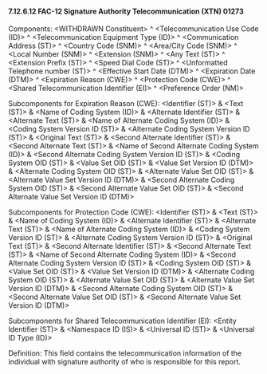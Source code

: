 #### 7.12.6.12 FAC-12 Signature Authority Telecommunication (XTN) 01273

Components: &lt;WITHDRAWN Constituent> ^ &lt;Telecommunication Use Code (ID)> ^ &lt;Telecommunication Equipment Type (ID)> ^ &lt;Communication Address (ST)> ^ &lt;Country Code (SNM)> ^ &lt;Area/City Code (SNM)> ^ &lt;Local Number (SNM)> ^ &lt;Extension (SNM)> ^ &lt;Any Text (ST)> ^ &lt;Extension Prefix (ST)> ^ &lt;Speed Dial Code (ST)> ^ &lt;Unformatted Telephone number (ST)> ^ &lt;Effective Start Date (DTM)> ^ &lt;Expiration Date (DTM)> ^ &lt;Expiration Reason (CWE)> ^ &lt;Protection Code (CWE)> ^ &lt;Shared Telecommunication Identifier (EI)> ^ &lt;Preference Order (NM)>

Subcomponents for Expiration Reason (CWE): &lt;Identifier (ST)> & &lt;Text (ST)> & &lt;Name of Coding System (ID)> & &lt;Alternate Identifier (ST)> & &lt;Alternate Text (ST)> & &lt;Name of Alternate Coding System (ID)> & &lt;Coding System Version ID (ST)> & &lt;Alternate Coding System Version ID (ST)> & &lt;Original Text (ST)> & &lt;Second Alternate Identifier (ST)> & &lt;Second Alternate Text (ST)> & &lt;Name of Second Alternate Coding System (ID)> & &lt;Second Alternate Coding System Version ID (ST)> & &lt;Coding System OID (ST)> & &lt;Value Set OID (ST)> & &lt;Value Set Version ID (DTM)> & &lt;Alternate Coding System OID (ST)> & &lt;Alternate Value Set OID (ST)> & &lt;Alternate Value Set Version ID (DTM)> & &lt;Second Alternate Coding System OID (ST)> & &lt;Second Alternate Value Set OID (ST)> & &lt;Second Alternate Value Set Version ID (DTM)>

Subcomponents for Protection Code (CWE): &lt;Identifier (ST)> & &lt;Text (ST)> & &lt;Name of Coding System (ID)> & &lt;Alternate Identifier (ST)> & &lt;Alternate Text (ST)> & &lt;Name of Alternate Coding System (ID)> & &lt;Coding System Version ID (ST)> & &lt;Alternate Coding System Version ID (ST)> & &lt;Original Text (ST)> & &lt;Second Alternate Identifier (ST)> & &lt;Second Alternate Text (ST)> & &lt;Name of Second Alternate Coding System (ID)> & &lt;Second Alternate Coding System Version ID (ST)> & &lt;Coding System OID (ST)> & &lt;Value Set OID (ST)> & &lt;Value Set Version ID (DTM)> & &lt;Alternate Coding System OID (ST)> & &lt;Alternate Value Set OID (ST)> & &lt;Alternate Value Set Version ID (DTM)> & &lt;Second Alternate Coding System OID (ST)> & &lt;Second Alternate Value Set OID (ST)> & &lt;Second Alternate Value Set Version ID (DTM)>

Subcomponents for Shared Telecommunication Identifier (EI): &lt;Entity Identifier (ST)> & &lt;Namespace ID (IS)> & &lt;Universal ID (ST)> & &lt;Universal ID Type (ID)>

Definition: This field contains the telecommunication information of the individual with signature authority of who is responsible for this report.

